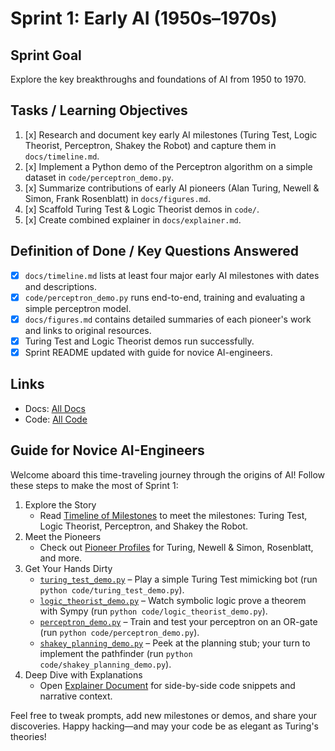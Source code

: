 # Sprint 1: Early AI (1950s–1970s)

## Sprint Goal

Explore the key breakthroughs and foundations of AI from 1950 to 1970.

## Tasks / Learning Objectives

1. [x] Research and document key early AI milestones (Turing Test, Logic Theorist, Perceptron, Shakey the Robot) and capture them in `docs/timeline.md`.
2. [x] Implement a Python demo of the Perceptron algorithm on a simple dataset in `code/perceptron_demo.py`.
3. [x] Summarize contributions of early AI pioneers (Alan Turing, Newell & Simon, Frank Rosenblatt) in `docs/figures.md`.
4. [x] Scaffold Turing Test & Logic Theorist demos in `code/`.
5. [x] Create combined explainer in `docs/explainer.md`.

## Definition of Done / Key Questions Answered

- [x] `docs/timeline.md` lists at least four major early AI milestones with dates and descriptions.
- [x] `code/perceptron_demo.py` runs end-to-end, training and evaluating a simple perceptron model.
- [x] `docs/figures.md` contains detailed summaries of each pioneer's work and links to original resources.
- [x] Turing Test and Logic Theorist demos run successfully.
- [x] Sprint README updated with guide for novice AI-engineers.

## Links

- Docs: [All Docs](docs/)
- Code: [All Code](code/)

## Guide for Novice AI-Engineers

Welcome aboard this time-traveling journey through the origins of AI! Follow these steps to make the most of Sprint 1:

1. Explore the Story
   - Read [Timeline of Milestones](docs/timeline.md) to meet the milestones: Turing Test, Logic Theorist, Perceptron, and Shakey the Robot.
2. Meet the Pioneers
   - Check out [Pioneer Profiles](docs/figures.md) for Turing, Newell & Simon, Rosenblatt, and more.
3. Get Your Hands Dirty
   - [`turing_test_demo.py`](code/turing_test_demo.py) – Play a simple Turing Test mimicking bot (run `python code/turing_test_demo.py`).
   - [`logic_theorist_demo.py`](code/logic_theorist_demo.py) – Watch symbolic logic prove a theorem with Sympy (run `python code/logic_theorist_demo.py`).
   - [`perceptron_demo.py`](code/perceptron_demo.py) – Train and test your perceptron on an OR-gate (run `python code/perceptron_demo.py`).
   - [`shakey_planning_demo.py`](code/shakey_planning_demo.py) – Peek at the planning stub; your turn to implement the pathfinder (run `python code/shakey_planning_demo.py`).
4. Deep Dive with Explanations
   - Open [Explainer Document](docs/explainer.md) for side-by-side code snippets and narrative context.

Feel free to tweak prompts, add new milestones or demos, and share your discoveries. Happy hacking—and may your code be as elegant as Turing's theories!
